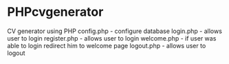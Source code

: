 # PHPcvgenerator
CV generator using PHP
config.php -  configure database
login.php - allows user to login
register.php - allows user to login
welcome.php - if user was able to login redirect him to welcome page
logout.php - allows user to logout
